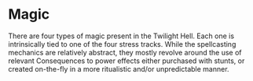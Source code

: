 # Magic

There are four types of magic present in the Twilight Hell. Each one is
intrinsically tied to one of the four stress tracks. While the spellcasting
mechanics are relatively abstract, they mostly revolve around the use of
relevant Consequences to power effects either purchased with stunts, or created
on-the-fly in a more ritualistic and/or unpredictable manner.

